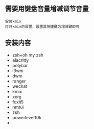 ## 需要用键盘音量增减调节音量
```
安装kmix
打开kmix的设置，设置其快捷键为增减键即可
```
## 安装内容
- zsh+oh my zsh
- alacritty
- polybar
- i3wm
- dwm
- ranger
- wechat
- kmix
- xorg
- fcxit5
- nmtui
- zsh
- powerlevel10k
- 

